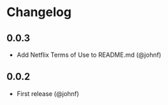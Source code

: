 # Changelog

## 0.0.3

* Add Netflix Terms of Use to README.md (@johnf)

## 0.0.2

* First release (@johnf)

